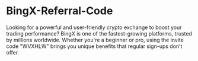 # BingX-Referral-Code
Looking for a powerful and user-friendly crypto exchange to boost your trading performance? BingX is one of the fastest-growing platforms, trusted by millions worldwide. Whether you're a beginner or pro, using the invite code "WVXHLW" brings you unique benefits that regular sign-ups don’t offer.
